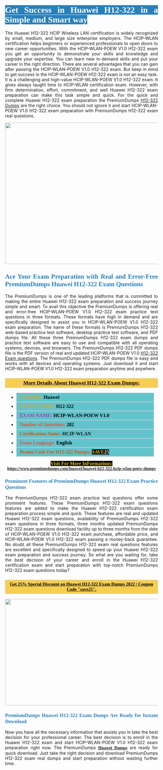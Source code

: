 <h1 style="text-align: justify;"><span style="color:#ffffff;"><span style="font-family:Georgia,serif;"><strong><span style="background-color:#2980b9;">Get Success in Huawei H12-322 in a Simple and Smart way</span></strong></span></span></h1>

<p style="text-align: justify;">The Huawei H12-322 HCIP Wireless LAN certification is widely recognized by small, medium, and large size enterprise employers. The HCIP-WLAN certification helps beginners or experienced professionals to open doors to new career opportunities. With the HCIP-WLAN-POEW V1.0 H12-322 exam you get an opportunity to demonstrate your skills and knowledge and upgrade your expertise. You can learn new in-demand skills and put your career in the right direction. There are several advantages that you can gain after passing the HCIP-WLAN-POEW V1.0 H12-322 exam. But keep in mind to get success in the HCIP-WLAN-POEW H12-322 exam is not an easy task. It is a challenging and high-value HCIP-WLAN-POEW V1.0 H12-322 exam. It gives always taught time to HCIP-WLAN certification exam. However, with firm determination, effort, commitment, and well Huawei H12-322 exam preparation can make this task simple and quick. For the quick and complete Huawei H12-322 exam preparation the PremiumDumps <a href="https://www.premiumdumps.com/huawei/huawei-h12-322-hcip-wlan-poew-dumps">H12-322 Dumps</a> are the right choice. You should not ignore it and start HCIP-WLAN-POEW V1.0 H12-322 exam preparation with PremiumDumps H12-322 exam real questions.</p>

<p style="text-align: center;"><a href="https://www.premiumdumps.com/huawei/huawei-h12-322-hcip-wlan-poew-dumps"><img alt="" src="https://i.imgur.com/KJGzbJ2.jpeg" style="width: 700px; height: 465px;" /></a></p>

<h2 style="text-align: justify;"><span style="color:#2980b9;"><span style="font-family:Georgia,serif;"><strong>Ace Your Exam Preparation with Real and Error-Free PremiumDumps Huawei H12-322 Exam Questions</strong></span></span></h2>

<p style="text-align: justify;">The PremiumDumps is one of the leading platforms that is committed to making the entire Huawei H12-322 exam preparation and success journey simple and smart. To avail this objective the PremiumDumps is offering real and error-free HCIP-WLAN-POEW V1.0 H12-322 exam practice test questions in three formats. These formats have high in demand and are specifically designed to assist you in HCIP-WLAN-POEW V1.0 H12-322 exam preparation. The name of these formats is PremiumDumps H12-322 web-based practice test software, desktop practice test software, and PDF dumps file. All these three PremiumDumps H12-322 exam dumps and practice test software are easy to use and compatible with all operating systems, devices, and browsers. The PremiumDumps H12-322 PDF dumps file is the PDF version of real and updated HCIP-WLAN-POEW V1.0 <a href="https://www.premiumdumps.com/huawei/huawei-h12-322-hcip-wlan-poew-dumps">H12-322 Exam questions</a>. The PremiumDumps H12-322 PDF dumps file is easy and works with all devices and operating systems. Just download it and start HCIP-WLAN-POEW V1.0 H12-322 exam preparation anytime and anywhere.</p>

<h3 style="background: #f7ce50; border: 1px solid rgb(204, 204, 204); padding: 5px 10px; text-align: center;"><span style="font-family:Georgia,serif;"><u><u><span style="color:#000000;"><span style="font-size:11pt"><span style="line-height:normal"><b><span style="font-size:13.0pt"><span cambria="">More Details About Huawei H12-322 Exam Dumps:</span></span></b></span></span></span></u></u></span></h3>

<ul>
	<li style="margin:0cm 10pt">
	<div style="background:#61c4cd; border: 1px solid rgb(204, 204, 204); padding: 5px 10px; text-align: justify;"><span style="font-family:Georgia,serif;"><span style="font-size:11pt"><span style="line-height:normal"><b><span style="font-size:12.0pt"><span new="" roman="" times=""><span style="color:#f39c12;">VENDOR:</span> <span style="color:#000000;">Huawei</span></span></span></b></span></span></span></div>
	</li>
	<li style="margin:0cm 10pt">
	<div style="background: #61c4cd; border: 1px solid rgb(204, 204, 204); padding: 5px 10px; text-align: justify;"><span style="font-family:Georgia,serif;"><span style="font-size:11pt"><span style="line-height:normal"><b><span style="font-size:12.0pt"><span new="" roman="" times=""><span style="color:#f39c12;">EXAM CCODE:</span> <span style="color:#000000;">H12-322</span></span></span></b></span></span></span></div>
	</li>
	<li style="margin:0cm 10pt">
	<div style="background: #61c4cd; border: 1px solid rgb(204, 204, 204); padding: 5px 10px; text-align: justify;"><span style="font-family:Georgia,serif;"><span style="font-size:11pt"><span style="line-height:normal"><b><span style="font-size:12.0pt"><span new="" roman="" times=""><span style="color:#8e44ad;">EXAM NAME:</span> <span style="color:#000000;">HCIP-WLAN-POEW V1.0</span></span></span></b></span></span></span></div>
	</li>
	<li style="margin:0cm 10pt">
	<div style="background: #61c4cd; border: 1px solid rgb(204, 204, 204); padding: 5px 10px;"><span style="font-family:Georgia,serif;"><span style="font-size:11pt"><span style="line-height:normal"><b><span style="font-size:12.0pt"><span new="" roman="" times=""><span style="color:#e74c3c;">Number of Questions:</span><span style="color:#000000;"><span style="color:#f1c40f;"> </span>282</span></span></span></b></span></span></span></div>
	</li>
	<li style="margin:0cm 10pt">
	<div style="background: #61c4cd; border: 1px solid rgb(204, 204, 204); padding: 5px 10px; text-align: justify;"><span style="font-family:Georgia,serif;"><span style="font-size:11pt"><span style="line-height:normal"><b><span style="font-size:12.0pt"><span new="" roman="" times=""><span style="color:#d35400;">Certification Name:</span> HCIP-WLAN</span></span></b></span></span></span></div>
	</li>
	<li style="margin:0cm 10pt">
	<div style="background: #61c4cd; border: 1px solid rgb(204, 204, 204); padding: 5px 10px; text-align: justify;"><span style="font-family:Georgia,serif;"><span style="font-size:11pt"><span style="line-height:normal"><b><span style="font-size:12.0pt"><span new="" roman="" times=""><span style="color:#e74c3c;">Exam Language:</span> <span style="color:#000000;">English</span></span></span></b></span></span></span></div>
	</li>
	<li style="margin:0cm 10pt">
	<div style="background: #61c4cd; border: 1px solid rgb(204, 204, 204); padding: 5px 10px;"><span style="font-family:Georgia,serif;"><span style="font-size:11pt"><span style="line-height:normal"><b><span style="font-size:12.0pt"><span new="" roman="" times=""><span style="color:#d35400;">Promo Code For H12-322 Dumps:</span><span style="color:#f1c40f;"> <span style="background-color:#000000;">SAVE</span></span><span style="color:#ffffff;"><span style="background-color:#000000;">25</span></span></span></span></b></span></span></span></div>
	</li>
</ul>

<p style="text-align: center;"><span style="font-family:Georgia,serif;"><strong><span style="font-size:16px;"><span style="color:#f1c40f;"><span style="background-color:#000000;">Visit For More InFormations:</span></span></span> <a href="https://www.premiumdumps.com/huawei/huawei-h12-322-hcip-wlan-poew-dumps">https://www.premiumdumps.com/huawei/huawei-h12-322-hcip-wlan-poew-dumps</a></strong></span></p>

<h3 style="text-align: justify;"><span style="color:#2980b9;"><span style="font-family:Georgia,serif;"><strong><strong><strong>Prominent Features of PremiumDumps Huawei H12-322 Exam Practice Questions</strong></strong></strong></span></span></h3>

<p style="text-align: justify;">The PremiumDumps H12-322 exam practice test questions offer some prominent features. These PremiumDumps H12-322 exam questions features are added to make the Huawei H12-322 certification exam preparation process simple and quick. These features are real and updated Huawei H12-322 exam questions, availability of PremiumDumps H12-322 exam questions in three formats, three months updated PremiumDumps H12-322 exam questions download facility up to three months from the date of HCIP-WLAN-POEW V1.0 H12-322 exam purchase, affordable price, and HCIP-WLAN-POEW V1.0 H12-322 exam passing a money-back guarantee. No doubt all these PremiumDumps H12-322 exam real questions features are excellent and specifically designed to speed up your Huawei H12-322 exam preparation and success journey. So what are you waiting for, take the best decision of your career and enroll in the Huawei H12-322 certification exam and start preparation with top-notch PremiumDumps H12-322 exam questions today?</p>

<h3 style="background: rgb(247, 206, 80); border: 1px solid rgb(204, 204, 204); padding: 5px 10px; text-align: center;"><span style="font-family:Georgia,serif;"><u><span style="color:#000000;"><span style="font-size:11pt;"><span style="line-height:normal;"><b><span cambria="">Get 25% Special Discount on Huawei H12-322 Exam Dumps 2022 | Coupon Code "save25".</span></b></span></span></span></u></span></h3>

<p style="text-align: center;"><strong><strong><a href="https://www.premiumdumps.com/huawei/huawei-h12-322-hcip-wlan-poew-dumps"><img alt="" src="https://i.imgur.com/F18GQwv.jpeg" style="width: 700px; height: 350px;" /></a></strong></strong></p>

<h3 style="text-align: justify;"><strong><span style="color:#2980b9;"><span style="font-family:Georgia,serif;"><strong><strong><strong>PremiumDumps Huawei H12-322 Exam Dumps Are Ready for Instant Download</strong></strong></strong></span></span></strong></h3>

<p style="text-align: justify;">Now you have all the necessary information that assists you in take the best decision for your professional career. The best decision is to enroll in the Huawei H12-322 exam and start HCIP-WLAN-POEW V1.0 H12-322 exam preparation right now. The PremiumDumps <span style="font-family:Georgia,serif;"><strong><a href="https://www.premiumdumps.com/huawei-exam-dumps">Huawei Dumps</a></strong></span> are ready for quick download. Just take the right decision and download PremiumDumps H12-322 exam real dumps and start preparation without wasting further time.</p>
